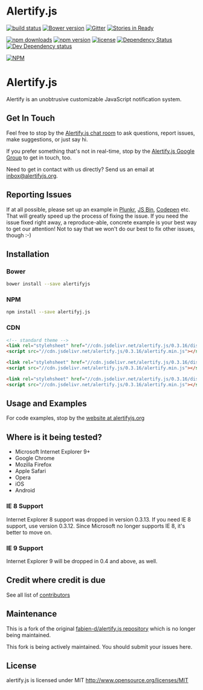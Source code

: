 # Alertify.js 

[![build status](https://secure.travis-ci.org/alertifyjs/alertify.js.png)](http://travis-ci.org/alertifyjs/alertify.js)
[![Bower version](https://badge.fury.io/bo/alertifyjs.svg)](http://badge.fury.io/bo/alertifyjs)
[![Gitter](https://badges.gitter.im/Join%20Chat.svg)](https://gitter.im/alertifyjs/alertify.js?utm_source=badge&utm_medium=badge&utm_campaign=pr-badge) 
[![Stories in Ready](https://badge.waffle.io/alertifyjs/alertify.js.png?label=ready&title=Ready)](https://waffle.io/alertifyjs/alertify.js)

[![npm downloads](https://img.shields.io/npm/dm/localeval.svg)](https://www.npmjs.com/package/alertify.js)
[![npm version](https://img.shields.io/npm/v/alertify.js.svg)](https://www.npmjs.com/package/alertify.js)
[![license](https://img.shields.io/npm/l/alertify.js.svg)](https://www.npmjs.com/package/alertify.js)
[![Dependency Status](https://david-dm.org/alertifyjs/alertify.js.svg)](https://david-dm.org/alertifyjs/alertify.js)
[![Dev Dependency status](https://david-dm.org/alertifyjs/alertify.js/dev-status.svg)](https://david-dm.org/alertifyjs/alertify.js#info=devDependencies&view=table)

[![NPM](https://nodei.co/npm/alertify.js.png)](https://nodei.co/npm/alertify.js/)

# Alertify.js

Alertify is an unobtrusive customizable JavaScript notification system.

## Get In Touch

Feel free to stop by the [Alertify.js chat room](https://gitter.im/alertifyjs/alertify.js) to ask questions, report issues, make suggestions, or just say hi. 

If you prefer something that's not in real-time, stop by the [Alertify.js Google Group](https://groups.google.com/forum/#!forum/alertifyjs/new) to get in touch, too.

Need to get in contact with us directly? Send us an email at [inbox@alertifyjs.org](mailto:inbox@alertifyjs.org).

## Reporting Issues

If at all possible, please set up an example in [Plunkr](http://plunkr.co), [JS Bin](//jsbin.com), [Codepen](http://codepen.io/) 
etc. That will greatly speed up the process of fixing the issue. If you need the issue fixed right away, a reproduce-able, 
concrete example is your best way to get our attention! Not to say that we won't do our best to fix other issues, though :-)

## Installation

### Bower

```bash
bower install --save alertifyjs
```

### NPM

```bash
npm install --save alertifyj.js
```

### CDN

```html
<!-- standard theme -->
<link rel="stylehsheet" href="//cdn.jsdelivr.net/alertify.js/0.3.16/dist/css/alertify.css">
<script src="//cdn.jsdelivr.net/alertify.js/0.3.16/alertify.min.js"></script>
```

```html
<link rel="stylehsheet" href="//cdn.jsdelivr.net/alertify.js/0.3.16/dist/css/alertify-bootstrap.css">
<script src="//cdn.jsdelivr.net/alertify.js/0.3.16/alertify.min.js"></script>
```

```html
<link rel="stylehsheet" href="//cdn.jsdelivr.net/alertify.js/0.3.16/dist/css/alertify-bootstrap-3.css">
<script src="//cdn.jsdelivr.net/alertify.js/0.3.16/alertify.min.js"></script>
```


## Usage and Examples

For code examples, stop by the [website at alertifyjs.org](http://alertifyjs.org/)

## Where is it being tested?

* Microsoft Internet Explorer 9+
* Google Chrome
* Mozilla Firefox
* Apple Safari
* Opera
* iOS
* Android

### IE 8 Support

Internet Explorer 8 support was dropped in version 0.3.13. If you need IE 8 support,
use version 0.3.12. Since Microsoft no longer supports IE 8, it's better to move on.

### IE 9 Support

Internet Explorer 9 will be dropped in 0.4 and above, as well.

## Credit where credit is due

See all list of [contributors](https://github.com/alertifyjs/alertify.js/contributors)

## Maintenance

This is a fork of the original [fabien-d/alertify.js repository](//github.com/fabien-d/alertify.js) which is
no longer being maintained.

This fork is being actively maintained. You should submit your issues here.

## License

alertify.js is licensed under MIT http://www.opensource.org/licenses/MIT
